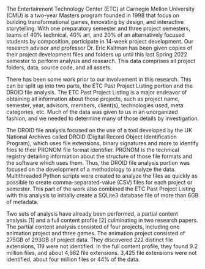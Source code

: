 The Entertainment Technology Center (ETC) at Carnegie Mellon University (CMU) is a two-year Masters program founded in 1998 that focus on building transformational games, innovating by design, and interactive storytelling. With one preparatory semester and three project semesters, teams of 40% technical, 40% art, and 20% of an alternatively focused students by composition, participate in 14-week project development. Our research advisor and professor Dr. Eric Kaltman has been given copies of their project development files and folders up until this last Spring 2022 semester to perform analysis and research. This data comprises all project folders, data, source code, and all assets.

There has been some work prior to our involvement in this research. This can be split up into two parts, the ETC Past Project Listing portion and the DROID file analysis. The ETC Past Project Listing is a major endeavor of obtaining all information about those projects, such as project name, semester, year, advisors, members, client(s), technologies used, meta categories, etc. Much of the data was given to us in an unorganized fashion, and we needed to determine many of those details by investigation.

The DROID file analysis focused on the use of a tool developed by the UK National Archives called DROID (Digital Record Object Identification Program), which uses file extensions, binary signatures and more to identify files to their PRONOM file format identifier. PRONOM is the technical registry detailing information about the structure of those file formats and the software which uses them. Thus, the DROID file analysis portion was focused on the development of a methodology to analyze the data.  Multithreaded Python scripts were created to analyze the files as quickly as possible to create comma-separated-value (CSV) files for each project or semester. This part of the work also combined the ETC Past Project Listing with this analysis to initially create a SQLite3 database file of more than 6GB of metadata.

Two sets of analysis have already been performed, a partial content analysis [1] and a full content profile [2] culminating in two research papers. The partial  content analysis consisted of four projects, including one animation project and three games. The animation project consisted of 275GB of 293GB of project data. They discovered 222 distinct file extensions, 119 were not identified. In the full content profile, they found 9.2 million files, and about 4,982 file extensions. 3,425 file extensions were not identified, about four million files or 44% of the data.
